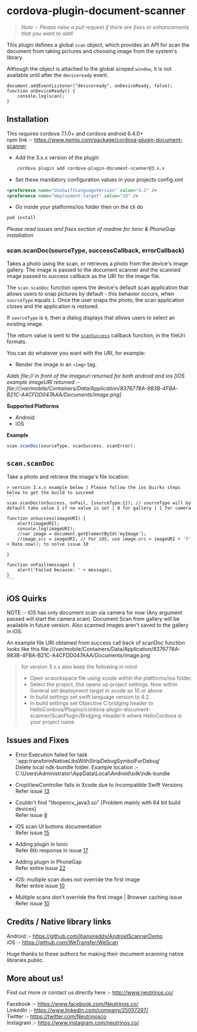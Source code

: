 # cordova-plugin-document-scanner

> *Note :- Please raise a pull request if there are fixes or enhancements that you want to add!* 

This plugin defines a global `scan` object, which provides an API for scan the document from taking pictures and choosing image from the system's library. 

Although the object is attached to the global scoped `window`, it is not available until after the `deviceready` event.

    document.addEventListener("deviceready", onDeviceReady, false);
    function onDeviceReady() {
        console.log(scan);
    }

## Installation


This requires cordova 7.1.0+ and cordova android 6.4.0+ <br/>
npm link :- https://www.npmjs.com/package/cordova-plugin-document-scanner

 - Add the 3.x.x version of the plugin
```sh
    cordova plugin add cordova-plugin-document-scanner@3.x.x
```

 - Set these mandatory configuration values in your projects config.xml
```xml
<preference name="UseSwiftLanguageVersion" value="4.2" />
<preference name="deployment-target" value="10" />
```

 - Go inside your platforms/ios folder then on the cli do
 ```sh
 pod install
 ```
*Please read issues and fixes section of readme for Ionic & PhoneGap installation*    

### scan.scanDoc(sourceType, successCallback, errorCallback)
Takes a photo using the scan, or retrieves a photo from the device's
image gallery.  The image is passed to the document scanner and the scanned image passed to success callback as the URI for the image file.

The `scan.scanDoc` function opens the device's default scan
application that allows users to snap pictures by default - this behavior occurs,
when `sourceType` equals `1`.
Once the user snaps the photo, the scan application closes and the application is restored.

If `sourceType` is `0`, then a dialog displays
that allows users to select an existing image.

The return value is sent to the [`scanSuccess`](#module_scan.onSuccess) callback function, in
the fileUri formats.

You can do whatever you want with the URI, for
example:

- Render the image in an `<img>` tag.

*Adds file:// in front of the imageuri returned for both android and ios [iOS example imageURI returned :- file:///var/mobile/Containers/Data/Application/8376778A-983B-4FBA-B21C-A4CFDD047AAA/Documents/image.png]*

__Supported Platforms__

- Android
- iOS

**Example**  
```js
scan.scanDoc(sourceType, scanSuccess, scanError);
```

## `scan.scanDoc`

Take a photo and retrieve the image's file location:

    > version 3.x.x example below | Please follow the ios Quirks steps below to get the build to succeed
    ```
    scan.scanDoc(onSuccess, onFail, {sourceType:1}); // sourceType will by default take value 1 if no value is set | 0 for gallery | 1 for camera

    function onSuccess(imageURI) {
        alert(imageURI);
        console.log(imageURI);
        //var image = document.getElementById('myImage');
        //image.src = imageURI; // For iOS, use image.src = imageURI + '?' + Date.now(); to solve issue 10

    }

    function onFail(message) {
        alert('Failed because: ' + message);
    }
    ```
## iOS Quirks

NOTE :- iOS has only document scan via camera for now (Any argument passed will start the camera scan). Document Scan from gallery will be available in future version. Also scanned images aren't saved to the gallery in iOS.

An example file URI obtained from success call back of scanDoc function looks like this  file:///var/mobile/Containers/Data/Application/8376778A-983B-4FBA-B21C-A4CFDD047AAA/Documents/image.png

> for version 3.x.x also keep the following in mind
> - Open xcworkspace file using xcode within the platforms/ios folder. 
> - Select the project, this opens up project settings. Now within General set deployment target in xcode as 10 or above
> - In build settings set swift language version to 4.2
> - In build settings set Objective C bridging header to HelloCordova/Plugins/cordova-plugin-document-scanner/ScanPlugin/Bridging-Header.h where HelloCordova is your project name

## Issues and Fixes

- Error:Execution failed for task ':app:transformNativeLibsWithStripDebugSymbolForDebug' <br/>
    Delete local ndk-bundle folder. Example location :- C:\Users\Administrator\AppData\Local\Android\sdk\ndk-bundle
    
- CropViewController fails in Xcode due to Incompatible Swift Versions <br/>
    Refer issue [13](https://github.com/NeutrinosPlatform/cordova-plugin-document-scanner/issues/13)
    
- Couldn't find "libopencv_java3.so" [Problem mainly with 64 bit build devices]<br/>
    Refer issue [8](https://github.com/NeutrinosPlatform/cordova-plugin-document-scanner/issues/8)
    
- iOS scan UI buttons documentation <br/>
    Refer issue [15](https://github.com/NeutrinosPlatform/cordova-plugin-document-scanner/issues/15)

- Adding plugin in Ionic <br/> 
    Refer 6th response in issue [17](https://github.com/NeutrinosPlatform/cordova-plugin-document-scanner/issues/17)

- Adding plugin in PhoneGap <br/> 
    Refer entire issue [22](https://github.com/NeutrinosPlatform/cordova-plugin-document-scanner/issues/22)
    
- iOS: multiple scan does not override the first image <br/> 
    Refer entire issue [10](https://github.com/NeutrinosPlatform/cordova-plugin-document-scanner/issues/10) 

- Multiple scans don't override the first image | Browser caching issue <br/>
    Refer issue [10](https://github.com/NeutrinosPlatform/cordova-plugin-document-scanner/issues/10) <br/>
    
## Credits / Native library links

Android :- https://github.com/jhansireddy/AndroidScannerDemo <br/>
iOS :- https://github.com/WeTransfer/WeScan

Huge thanks to these authors for making their document scanning native libraries public.

## More about us!

Find out more or contact us directly here :- http://www.neutrinos.co/

Facebook :- https://www.facebook.com/Neutrinos.co/ <br/>
LinkedIn :- https://www.linkedin.com/company/25057297/ <br/>
Twitter :- https://twitter.com/Neutrinosco <br/>
Instagram :- https://www.instagram.com/neutrinos.co/



